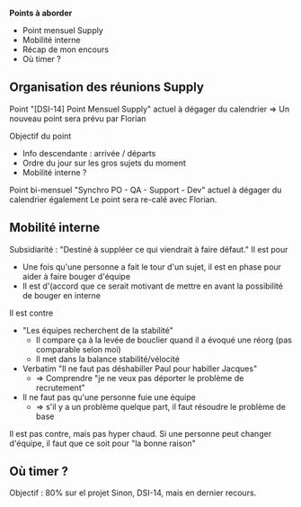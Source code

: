 **Points à aborder** 

- Point mensuel Supply
- Mobilité interne
- Récap de mon encours
- Où timer ?

## Organisation des réunions Supply

Point "\[DSI-14] Point Mensuel Supply" actuel à dégager du calendrier
=> Un nouveau point sera prévu par Florian 

Objectif du point
 - Info descendante : arrivée / départs
 - Ordre du jour sur les gros sujets du moment
 - Mobilité interne ?

Point bi-mensuel "Synchro PO - QA - Support - Dev" actuel à dégager du calendrier également
Le point sera re-calé avec Florian.

## Mobilité interne

Subsidiarité : "Destiné à suppléer ce qui viendrait à faire défaut." 
Il est pour 
-   Une fois qu'une personne a fait le tour d'un sujet, il est en phase pour aider à faire bouger d'équipe
-   Il est d'(accord que ce serait motivant de mettre en avant la possibilité de bouger en interne

Il est contre
-   "Les équipes recherchent de la stabilité"
    -   Il compare ça à la levée de bouclier quand il a évoqué une réorg (pas comparable selon moi)
    -   Il met dans la balance stabilité/vélocité
-   Verbatim "Il ne faut pas déshabiller Paul pour habiller Jacques"
    -   => Comprendre "je ne veux pas déporter le problème de recrutement"
-   Il ne faut pas qu'une personne fuie une équipe 
    -   => s'il y a un problème quelque part, il faut résoudre le problème de base

Il est pas contre, mais pas hyper chaud. Si une personne peut changer d'équipe, il faut que ce soit pour "la bonne raison"

## Où timer ?

Objectif : 80% sur el projet
Sinon, DSI-14, mais en dernier recours.